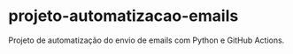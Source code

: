 # projeto-automatizacao-emails
Projeto de automatização do envio de emails com Python e GitHub Actions.
